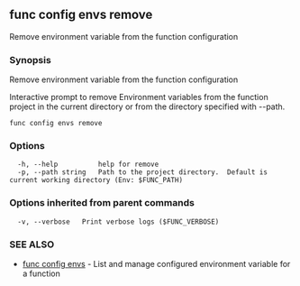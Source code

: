 ## func config envs remove

Remove environment variable from the function configuration

### Synopsis

Remove environment variable from the function configuration

Interactive prompt to remove Environment variables from the function project
in the current directory or from the directory specified with --path.


```
func config envs remove
```

### Options

```
  -h, --help          help for remove
  -p, --path string   Path to the project directory.  Default is current working directory (Env: $FUNC_PATH)
```

### Options inherited from parent commands

```
  -v, --verbose   Print verbose logs ($FUNC_VERBOSE)
```

### SEE ALSO

* [func config envs](func_config_envs.md)	 - List and manage configured environment variable for a function

